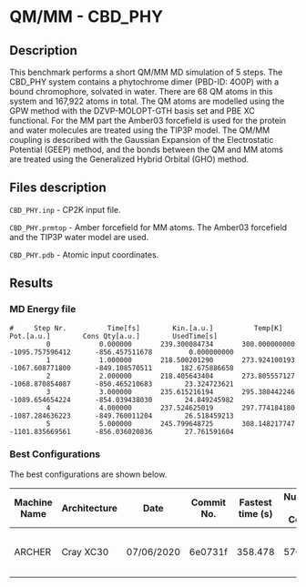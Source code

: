 # QM/MM - CBD_PHY

## Description

This benchmark performs a short QM/MM MD simulation of 5 steps. The CBD_PHY system contains a
phytochrome dimer (PBD-ID: 4O0P) with a bound chromophore, solvated in water. There are 68 QM atoms
in this system and 167,922 atoms in total. The QM atoms are modelled using the GPW method with the
DZVP-MOLOPT-GTH basis set and PBE XC functional. For the MM part the Amber03 forcefield is used for
the protein and water molecules are treated using the TIP3P model. The QM/MM coupling is described
with the Gaussian Expansion of the Electrostatic Potential (GEEP) method, and the bonds between the
QM and MM atoms are treated using the Generalized Hybrid Orbital (GHO) method.

## Files description

`CBD_PHY.inp` - CP2K input file.

`CBD_PHY.prmtop` - Amber forcefield for MM atoms. The Amber03 forcefield and the TIP3P water model
are used.

`CBD_PHY.pdb` - Atomic input coordinates.

## Results

### MD Energy file

```cp2k-output
#     Step Nr.          Time[fs]        Kin.[a.u.]          Temp[K]            Pot.[a.u.]        Cons Qty[a.u.]        UsedTime[s]
         0            0.000000       239.300084734       300.000000000     -1095.757596412      -856.457511678         0.000000000
         1            1.000000       218.500201290       273.924100193     -1067.608771800      -849.108570511       182.675886658
         2            2.000000       218.405643404       273.805557127     -1068.870854087      -850.465210683        23.324723621
         3            3.000000       235.615216194       295.380442246     -1089.654654224      -854.039438030        24.849245982
         4            4.000000       237.524625019       297.774184180     -1087.284636223      -849.760011204        26.518459213
         5            5.000000       245.799648725       308.148217747     -1101.835669561      -856.036020836        27.761591604
```

### Best Configurations

The best configurations are shown below.

| Machine Name | Architecture | Date       | Commit No. | Fastest time (s) | Number of Cores | Number of Threads          |
| ------------ | ------------ | ---------- | ---------- | ---------------- | --------------- | -------------------------- |
| ARCHER       | Cray XC30    | 07/06/2020 | 6e0731f    | 358.478          | 576             | 6 OMP threads per MPI task |

